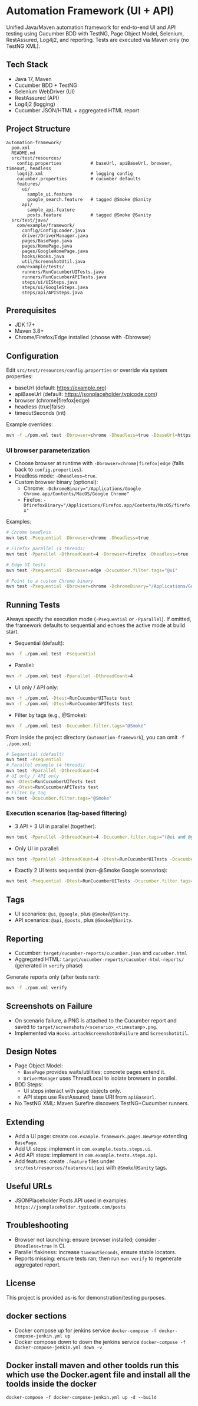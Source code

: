 # Automation Framework (UI + API)

Unified Java/Maven automation framework for end-to-end UI and API testing using Cucumber BDD with TestNG, Page Object Model, Selenium, RestAssured, Log4j2, and reporting. Tests are executed via Maven only (no TestNG XML).

## Tech Stack
- Java 17, Maven
- Cucumber BDD + TestNG
- Selenium WebDriver (UI)
- RestAssured (API)
- Log4j2 (logging)
- Cucumber JSON/HTML + aggregated HTML report

## Project Structure
```
automation-framework/
  pom.xml
  README.md
  src/test/resources/
    config.properties           # baseUrl, apiBaseUrl, browser, timeout, headless
    log4j2.xml                  # logging config
    cucumber.properties         # cucumber defaults
    features/
      ui/
        sample_ui.feature
        google_search.feature   # tagged @Smoke @Sanity
      api/
        sample_api.feature
        posts.feature           # tagged @Smoke @Sanity
  src/test/java/
    com/example/framework/
      config/ConfigLoader.java
      driver/DriverManager.java
      pages/BasePage.java
      pages/HomePage.java
      pages/GoogleHomePage.java
      hooks/Hooks.java
      util/ScreenshotUtil.java
    com/example/tests/
      runners/RunCucumberUITests.java
      runners/RunCucumberAPITests.java
      steps/ui/UISteps.java
      steps/ui/GoogleSteps.java
      steps/api/APISteps.java
```

## Prerequisites
- JDK 17+
- Maven 3.8+
- Chrome/Firefox/Edge installed (choose with -Dbrowser)

## Configuration
Edit `src/test/resources/config.properties` or override via system properties:
- baseUrl (default: https://example.org)
- apiBaseUrl (default: https://jsonplaceholder.typicode.com)
- browser (chrome|firefox|edge)
- headless (true|false)
- timeoutSeconds (int)

Example overrides:
```bash
mvn -f ./pom.xml test -Dbrowser=chrome -Dheadless=true -DbaseUrl=https://example.org -DapiBaseUrl=https://jsonplaceholder.typicode.com
```

### UI browser parameterization
- Choose browser at runtime with `-Dbrowser=chrome|firefox|edge` (falls back to `config.properties`).
- Headless mode: `-Dheadless=true`.
- Custom browser binary (optional):
  - Chrome: `-DchromeBinary="/Applications/Google Chrome.app/Contents/MacOS/Google Chrome"`
  - Firefox: `-DfirefoxBinary="/Applications/Firefox.app/Contents/MacOS/firefox"`

Examples:
```bash
# Chrome headless
mvn test -Psequential -Dbrowser=chrome -Dheadless=true

# Firefox parallel (4 threads)
mvn test -Pparallel -DthreadCount=4 -Dbrowser=firefox -Dheadless=true

# Edge UI tests
mvn test -Psequential -Dbrowser=edge -Dcucumber.filter.tags="@ui"

# Point to a custom Chrome binary
mvn test -Psequential -Dbrowser=chrome -DchromeBinary="/Applications/Google Chrome.app/Contents/MacOS/Google Chrome"
```

## Running Tests
Always specify the execution mode (`-Psequential` or `-Pparallel`). If omitted, the framework defaults to sequential and echoes the active mode at build start.

- Sequential (default):
```bash
mvn -f ./pom.xml test -Psequential
```
- Parallel:
```bash
mvn -f ./pom.xml test -Pparallel -DthreadCount=4
```
- UI only / API only:
```bash
mvn -f ./pom.xml -Dtest=RunCucumberUITests test
mvn -f ./pom.xml -Dtest=RunCucumberAPITests test
```
- Filter by tags (e.g., @Smoke):
```bash
mvn -f ./pom.xml test -Dcucumber.filter.tags="@Smoke"
```

From inside the project directory (`automation-framework`), you can omit `-f ./pom.xml`:
```bash
# Sequential (default)
mvn test -Psequential
# Parallel example (4 threads)
mvn test -Pparallel -DthreadCount=4
# UI only / API only
mvn -Dtest=RunCucumberUITests test
mvn -Dtest=RunCucumberAPITests test
# Filter by tag
mvn test -Dcucumber.filter.tags="@Smoke"
```

### Execution scenarios (tag-based filtering)
- 3 API + 3 UI in parallel (together):
```bash
mvn test -Pparallel -DthreadCount=4 -Dcucumber.filter.tags="(@ui and @google and @Sanity) or (@api and @posts)" 
```

- Only UI in parallel:
```bash
mvn test -Pparallel -DthreadCount=4 -Dtest=RunCucumberUITests -Dcucumber.filter.tags="@ui"
```

- Exactly 2 UI tests sequential (non-@Smoke Google scenarios):
```bash
mvn test -Psequential -Dtest=RunCucumberUITests -Dcucumber.filter.tags="@ui and @google and @Sanity and not @Smoke"
```

## Tags
- UI scenarios: `@ui`, `@google`, plus `@Smoke`/`@Sanity`.
- API scenarios: `@api`, `@posts`, plus `@Smoke`/`@Sanity`.

## Reporting
- Cucumber: `target/cucumber-reports/cucumber.json` and `cucumber.html`
- Aggregated HTML: `target/cucumber-reports/cucumber-html-reports/` (generated in `verify` phase)

Generate reports only (after tests ran):
```bash
mvn -f ./pom.xml verify
```

## Screenshots on Failure
- On scenario failure, a PNG is attached to the Cucumber report and saved to `target/screenshots/<scenario>_<timestamp>.png`.
- Implemented via `Hooks.attachScreenshotOnFailure` and `ScreenshotUtil`.

## Design Notes
- Page Object Model:
  - `BasePage` provides waits/utilities; concrete pages extend it.
  - `DriverManager` uses ThreadLocal to isolate browsers in parallel.
- BDD Steps:
  - UI steps interact with page objects only.
  - API steps use RestAssured; base URI from `apiBaseUrl`.
- No TestNG XML: Maven Surefire discovers TestNG+Cucumber runners.

## Extending
- Add a UI page: create `com.example.framework.pages.NewPage` extending `BasePage`.
- Add UI steps: implement in `com.example.tests.steps.ui`.
- Add API steps: implement in `com.example.tests.steps.api`.
- Add features: create `.feature` files under `src/test/resources/features/ui|api` with `@Smoke`/`@Sanity` tags.

## Useful URLs
- JSONPlaceholder Posts API used in examples: `https://jsonplaceholder.typicode.com/posts`

## Troubleshooting
- Browser not launching: ensure browser installed; consider `-Dheadless=true` in CI.
- Parallel flakiness: increase `timeoutSeconds`, ensure stable locators.
- Reports missing: ensure tests ran; then run `mvn verify` to regenerate aggregated report.

## License
This project is provided as-is for demonstration/testing purposes.

## docker sections 

 - Docker compose up for jenkins service 
`docker-compose -f docker-compose-jenkin.yml up`
 - Docker compose down to down the jenkins service
`docker-compose -f docker-compose-jenkin.yml down -v`

## Docker install maven and other toolds run this which use the Docker.agent file and install all the toolds inside the docker
`docker-compose -f docker-compose-jenkin.yml up -d --build`

